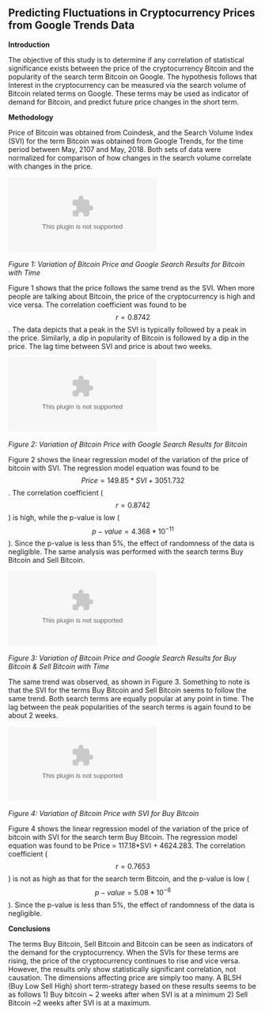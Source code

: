 ## Predicting Fluctuations in Cryptocurrency Prices from Google Trends Data

**Introduction**

The objective of this study is to determine if any correlation of statistical significance exists between the price of the cryptocurrency Bitcoin and the popularity of the search term Bitcoin on Google. The hypothesis follows that Interest in the cryptocurrency can be measured via the search volume of Bitcoin related terms on Google. These terms may be used as indicator of demand for Bitcoin, and predict future price changes in the short term. 

**Methodology**

Price of Bitcoin was obtained from Coindesk, and the Search Volume Index (SVI)  for the term Bitcoin was obtained from Google Trends, for the time period between May, 2107 and May, 2018. Both sets of data were normalized for comparison of how changes in the search volume correlate with changes in the price. 

![fig1](https://github.com/rdatta31/Cryptocurrency-Google-Trends/blob/master/bitcoinSVI.eps)

*Figure 1: Variation of Bitcoin Price and Google Search Results for Bitcoin with Time*

Figure 1 shows that the price follows the same trend as the SVI. When more people are talking about Bitcoin, the price of the cryptocurrency is high and vice versa.  The correlation coefficient was found to be $$r = 0.8742$$. The data depicts that a peak in the SVI is typically followed by a peak in the price. Similarly, a dip in popularity of Bitcoin is followed by a dip in the price. The lag time between SVI and price is about two weeks. 

![fig2](https://github.com/rdatta31/Cryptocurrency-Google-Trends/blob/master/Crypocurrency/priceVsSVI.eps)

*Figure 2: Variation of Bitcoin Price with Google Search Results for Bitcoin*

Figure 2 shows the linear regression model of the variation of the price of bitcoin with SVI. The regression model equation was found to be $$Price = 149.85*SVI + 3051.732$$. The correlation coefficient ($$r = 0.8742$$) is high, while the p-value is low ($$p−value = 4.368*10^{−11}$$). Since the p-value is less than 5%, the  effect of randomness of the data is negligible.
The same analysis was performed with the search terms Buy Bitcoin and Sell Bitcoin. 

![fig3](https://github.com/rdatta31/Cryptocurrency-Google-Trends/blob/master/Crypocurrency/bitcoinSVI2.eps)

*Figure 3: Variation of Bitcoin Price and Google Search Results for Buy Bitcoin & Sell Bitcoin with Time*

The same trend was observed, as shown in Figure 3. Something to note is that the SVI for the terms Buy Bitcoin and Sell Bitcoin seems to follow the same trend. Both search terms are equally popular at any point in time. The lag between the peak popularities of the search terms is again found to be about 2 weeks. 

![fig4](https://github.com/rdatta31/Cryptocurrency-Google-Trends/blob/master/Crypocurrency/pricevsSVI2.eps)

*Figure 4: Variation of Bitcoin Price with SVI for Buy Bitcoin*

Figure 4 shows the linear regression model of the variation of the price of bitcoin with SVI for the search term Buy Bitcoin. The regression model equation was found to be Price = 117.18*SVI + 4624.283. The correlation coefficient ($$r = 0.7653$$) is not as high as that for the search term Bitcoin, and the p-value is low ($$p−value = 5.08*10^{−6}$$). Since the p-value is less than 5%, the  effect of randomness of the data is negligible.

**Conclusions**

The terms Buy Bitcoin, Sell Bitcoin and Bitcoin can be seen as indicators of the demand for the cryptocurrency. When the SVIs for these terms are rising, the price of the cryptocurrency continues to rise and vice versa. However, the results only show statistically significant correlation, not causation. The dimensions affecting price are simply too many.  A BLSH (Buy Low Sell High) short term-strategy based on these results seems to be as follows 1) Buy bitcoin ~ 2 weeks after when SVI is at a minimum 2) Sell Bitcoin ~2 weeks after SVI is at a maximum.
